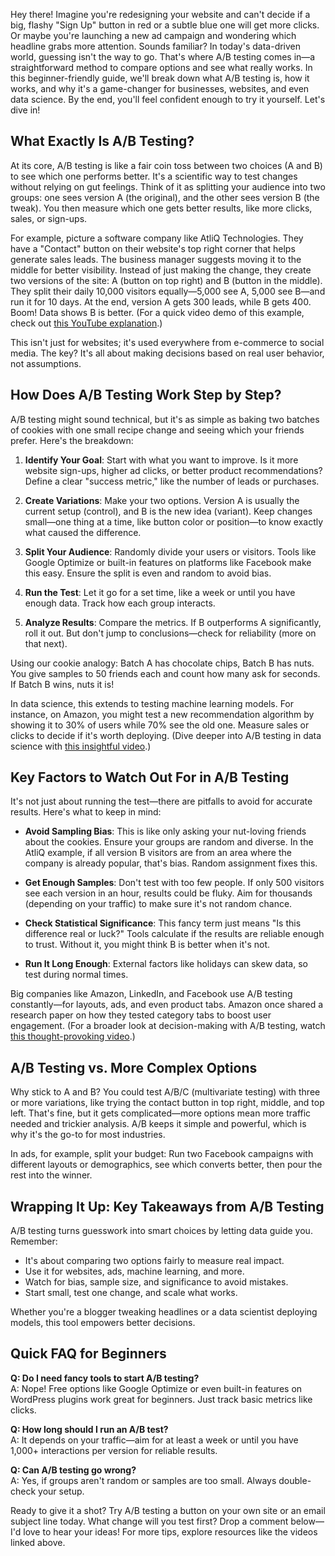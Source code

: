 Hey there! Imagine you're redesigning your website and can't decide if a big, flashy "Sign Up" button in red or a subtle blue one will get more clicks. Or maybe you're launching a new ad campaign and wondering which headline grabs more attention. Sounds familiar? In today's data-driven world, guessing isn't the way to go. That's where A/B testing comes in—a straightforward method to compare options and see what really works. In this beginner-friendly guide, we'll break down what A/B testing is, how it works, and why it's a game-changer for businesses, websites, and even data science. By the end, you'll feel confident enough to try it yourself. Let's dive in!

## What Exactly Is A/B Testing?

At its core, A/B testing is like a fair coin toss between two choices (A and B) to see which one performs better. It's a scientific way to test changes without relying on gut feelings. Think of it as splitting your audience into two groups: one sees version A (the original), and the other sees version B (the tweak). You then measure which one gets better results, like more clicks, sales, or sign-ups.

For example, picture a software company like AtliQ Technologies. They have a "Contact" button on their website's top right corner that helps generate sales leads. The business manager suggests moving it to the middle for better visibility. Instead of just making the change, they create two versions of the site: A (button on top right) and B (button in the middle). They split their daily 10,000 visitors equally—5,000 see A, 5,000 see B—and run it for 10 days. At the end, version A gets 300 leads, while B gets 400. Boom! Data shows B is better. (For a quick video demo of this example, check out [this YouTube explanation](https://www.youtube.com/watch?v=eiIhTbFP0ls).)

This isn't just for websites; it's used everywhere from e-commerce to social media. The key? It's all about making decisions based on real user behavior, not assumptions.

## How Does A/B Testing Work Step by Step?

A/B testing might sound technical, but it's as simple as baking two batches of cookies with one small recipe change and seeing which your friends prefer. Here's the breakdown:

1. **Identify Your Goal**: Start with what you want to improve. Is it more website sign-ups, higher ad clicks, or better product recommendations? Define a clear "success metric," like the number of leads or purchases.

2. **Create Variations**: Make your two options. Version A is usually the current setup (control), and B is the new idea (variant). Keep changes small—one thing at a time, like button color or position—to know exactly what caused the difference.

3. **Split Your Audience**: Randomly divide your users or visitors. Tools like Google Optimize or built-in features on platforms like Facebook make this easy. Ensure the split is even and random to avoid bias.

4. **Run the Test**: Let it go for a set time, like a week or until you have enough data. Track how each group interacts.

5. **Analyze Results**: Compare the metrics. If B outperforms A significantly, roll it out. But don't jump to conclusions—check for reliability (more on that next).

Using our cookie analogy: Batch A has chocolate chips, Batch B has nuts. You give samples to 50 friends each and count how many ask for seconds. If Batch B wins, nuts it is!

In data science, this extends to testing machine learning models. For instance, on Amazon, you might test a new recommendation algorithm by showing it to 30% of users while 70% see the old one. Measure sales or clicks to decide if it's worth deploying. (Dive deeper into A/B testing in data science with [this insightful video](https://www.youtube.com/watch?v=6BERouEM_bA).)

## Key Factors to Watch Out For in A/B Testing

It's not just about running the test—there are pitfalls to avoid for accurate results. Here's what to keep in mind:

- **Avoid Sampling Bias**: This is like only asking your nut-loving friends about the cookies. Ensure your groups are random and diverse. In the AtliQ example, if all version B visitors are from an area where the company is already popular, that's bias. Random assignment fixes this.

- **Get Enough Samples**: Don't test with too few people. If only 500 visitors see each version in an hour, results could be fluky. Aim for thousands (depending on your traffic) to make sure it's not random chance.

- **Check Statistical Significance**: This fancy term just means "Is this difference real or luck?" Tools calculate if the results are reliable enough to trust. Without it, you might think B is better when it's not.

- **Run It Long Enough**: External factors like holidays can skew data, so test during normal times.

Big companies like Amazon, LinkedIn, and Facebook use A/B testing constantly—for layouts, ads, and even product tabs. Amazon once shared a research paper on how they tested category tabs to boost user engagement. (For a broader look at decision-making with A/B testing, watch [this thought-provoking video](https://www.youtube.com/watch?v=w7IE9vf1XFk).)

## A/B Testing vs. More Complex Options

Why stick to A and B? You could test A/B/C (multivariate testing) with three or more variations, like trying the contact button in top right, middle, and top left. That's fine, but it gets complicated—more options mean more traffic needed and trickier analysis. A/B keeps it simple and powerful, which is why it's the go-to for most industries.

In ads, for example, split your budget: Run two Facebook campaigns with different layouts or demographics, see which converts better, then pour the rest into the winner.

## Wrapping It Up: Key Takeaways from A/B Testing

A/B testing turns guesswork into smart choices by letting data guide you. Remember:
- It's about comparing two options fairly to measure real impact.
- Use it for websites, ads, machine learning, and more.
- Watch for bias, sample size, and significance to avoid mistakes.
- Start small, test one change, and scale what works.

Whether you're a blogger tweaking headlines or a data scientist deploying models, this tool empowers better decisions.

## Quick FAQ for Beginners

**Q: Do I need fancy tools to start A/B testing?**  
A: Nope! Free options like Google Optimize or even built-in features on WordPress plugins work great for beginners. Just track basic metrics like clicks.

**Q: How long should I run an A/B test?**  
A: It depends on your traffic—aim for at least a week or until you have 1,000+ interactions per version for reliable results.

**Q: Can A/B testing go wrong?**  
A: Yes, if groups aren't random or samples are too small. Always double-check your setup.

Ready to give it a shot? Try A/B testing a button on your own site or an email subject line today. What change will you test first? Drop a comment below—I'd love to hear your ideas! For more tips, explore resources like the videos linked above.